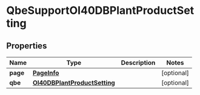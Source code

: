 
# QbeSupportOI40DBPlantProductSetting

## Properties
Name | Type | Description | Notes
------------ | ------------- | ------------- | -------------
**page** | [**PageInfo**](PageInfo.md) |  |  [optional]
**qbe** | [**OI40DBPlantProductSetting**](OI40DBPlantProductSetting.md) |  |  [optional]



